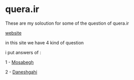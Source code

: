 # quera.ir
These are my soloution for some of the question of quera.ir

[website](https://quera.ir)

in this site we have 4 kind of question 

i put answers of :

1 - [Mosabegh](https://quera.ir/problemset/contest)

2 - [Daneshgahi](https://quera.ir/problemset/university)
